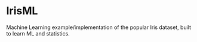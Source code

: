 # IrisML
Machine Learning example/implementation of the popular Iris dataset, built to learn ML and statistics.
